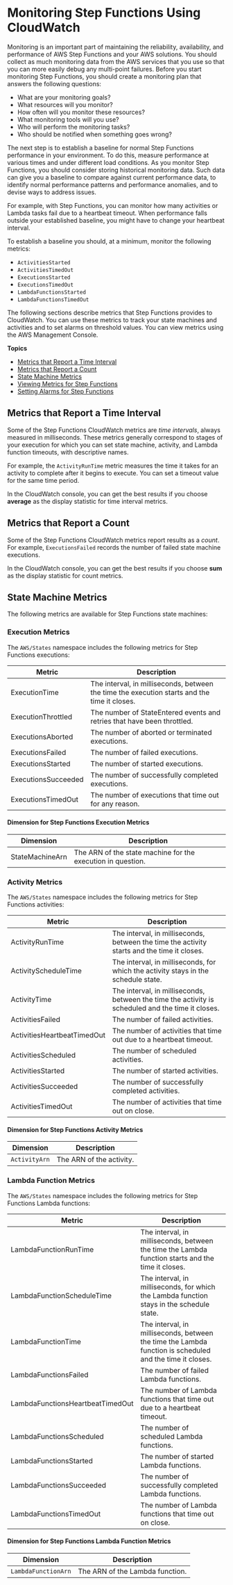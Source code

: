 # Monitoring Step Functions Using CloudWatch<a name="procedure-cw-metrics"></a>

Monitoring is an important part of maintaining the reliability, availability, and performance of AWS Step Functions and your AWS solutions\. You should collect as much monitoring data from the AWS services that you use so that you can more easily debug any multi\-point failures\. Before you start monitoring Step Functions, you should create a monitoring plan that answers the following questions:
+ What are your monitoring goals?
+ What resources will you monitor?
+ How often will you monitor these resources?
+ What monitoring tools will you use?
+ Who will perform the monitoring tasks?
+ Who should be notified when something goes wrong?

The next step is to establish a baseline for normal Step Functions performance in your environment\. To do this, measure performance at various times and under different load conditions\. As you monitor Step Functions, you should consider storing historical monitoring data\. Such data can give you a baseline to compare against current performance data, to identify normal performance patterns and performance anomalies, and to devise ways to address issues\.

For example, with Step Functions, you can monitor how many activities or Lambda tasks fail due to a heartbeat timeout\. When performance falls outside your established baseline, you might have to change your heartbeat interval\.

To establish a baseline you should, at a minimum, monitor the following metrics:
+  `ActivitiesStarted` 
+  `ActivitiesTimedOut` 
+  `ExecutionsStarted` 
+  `ExecutionsTimedOut` 
+  `LambdaFunctionsStarted` 
+  `LambdaFunctionsTimedOut` 

The following sections describe metrics that Step Functions provides to CloudWatch\. You can use these metrics to track your state machines and activities and to set alarms on threshold values\. You can view metrics using the AWS Management Console\.

**Topics**
+ [Metrics that Report a Time Interval](#monitoring-using-cloudwatch-time-interval-metrics)
+ [Metrics that Report a Count](#monitoring-using-cloudwatch-count-metrics)
+ [State Machine Metrics](#monitoring-using-cloudwatch-state-machine-metrics)
+ [Viewing Metrics for Step Functions](monitoring-using-cloudwatch-console.md)
+ [Setting Alarms for Step Functions](monitoring-using-cloudwatch-console-set-alarm.md)

## Metrics that Report a Time Interval<a name="monitoring-using-cloudwatch-time-interval-metrics"></a>

Some of the Step Functions CloudWatch metrics are *time intervals*, always measured in milliseconds\. These metrics generally correspond to stages of your execution for which you can set state machine, activity, and Lambda function timeouts, with descriptive names\.

For example, the `ActivityRunTime` metric measures the time it takes for an activity to complete after it begins to execute\. You can set a timeout value for the same time period\.

In the CloudWatch console, you can get the best results if you choose **average** as the display statistic for time interval metrics\.

## Metrics that Report a Count<a name="monitoring-using-cloudwatch-count-metrics"></a>

Some of the Step Functions CloudWatch metrics report results as a *count*\. For example, `ExecutionsFailed` records the number of failed state machine executions\.

In the CloudWatch console, you can get the best results if you choose **sum** as the display statistic for count metrics\.

## State Machine Metrics<a name="monitoring-using-cloudwatch-state-machine-metrics"></a>

The following metrics are available for Step Functions state machines:

### Execution Metrics<a name="cloudwatch-step-functions-execution-metrics"></a>

The `AWS/States` namespace includes the following metrics for Step Functions executions:


| Metric | Description | 
| --- | --- | 
| ExecutionTime | The interval, in milliseconds, between the time the execution starts and the time it closes\. | 
| ExecutionThrottled | The number of StateEntered events and retries that have been throttled\. | 
| ExecutionsAborted | The number of aborted or terminated executions\. | 
| ExecutionsFailed | The number of failed executions\. | 
| ExecutionsStarted | The number of started executions\. | 
| ExecutionsSucceeded | The number of successfully completed executions\. | 
| ExecutionsTimedOut | The number of executions that time out for any reason\. | 

#### Dimension for Step Functions Execution Metrics<a name="cloudwatch-step-functions-execution-metrics-dimensions"></a>


| Dimension | Description | 
| --- | --- | 
|  StateMachineArn  |  The ARN of the state machine for the execution in question\.  | 

### Activity Metrics<a name="cloudwatch-step-functions-activity-metrics"></a>

The `AWS/States` namespace includes the following metrics for Step Functions activities:


| Metric | Description | 
| --- | --- | 
| ActivityRunTime  | The interval, in milliseconds, between the time the activity starts and the time it closes\. | 
| ActivityScheduleTime | The interval, in milliseconds, for which the activity stays in the schedule state\. | 
| ActivityTime | The interval, in milliseconds, between the time the activity is scheduled and the time it closes\. | 
| ActivitiesFailed | The number of failed activities\. | 
| ActivitiesHeartbeatTimedOut | The number of activities that time out due to a heartbeat timeout\. | 
| ActivitiesScheduled | The number of scheduled activities\. | 
| ActivitiesStarted | The number of started activities\. | 
| ActivitiesSucceeded | The number of successfully completed activities\. | 
| ActivitiesTimedOut | The number of activities that time out on close\. | 

#### Dimension for Step Functions Activity Metrics<a name="cloudwatch-step-functions-activity-metrics-dimensions"></a>


| Dimension | Description | 
| --- | --- | 
|  `ActivityArn`  |  The ARN of the activity\.  | 

### Lambda Function Metrics<a name="cloudwatch-step-functions-lambda-function-metrics"></a>

The `AWS/States` namespace includes the following metrics for Step Functions Lambda functions:


|  Metric  |  Description  | 
| --- | --- | 
| LambdaFunctionRunTime | The interval, in milliseconds, between the time the Lambda function starts and the time it closes\. | 
| LambdaFunctionScheduleTime | The interval, in milliseconds, for which the Lambda function stays in the schedule state\. | 
| LambdaFunctionTime | The interval, in milliseconds, between the time the Lambda function is scheduled and the time it closes\. | 
| LambdaFunctionsFailed | The number of failed Lambda functions\. | 
| LambdaFunctionsHeartbeatTimedOut | The number of Lambda functions that time out due to a heartbeat timeout\. | 
| LambdaFunctionsScheduled | The number of scheduled Lambda functions\. | 
| LambdaFunctionsStarted | The number of started Lambda functions\. | 
| LambdaFunctionsSucceeded | The number of successfully completed Lambda functions\. | 
| LambdaFunctionsTimedOut | The number of Lambda functions that time out on close\. | 

#### Dimension for Step Functions Lambda Function Metrics<a name="cloudwatch-step-functions-lambda-function-metrics-dimensions"></a>


|  Dimension  |  Description  | 
| --- | --- | 
|  `LambdaFunctionArn`  |  The ARN of the Lambda function\.  | 